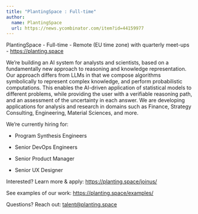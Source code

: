 ```yaml
---
title: "PlantingSpace : Full-time"
author:
  name: PlantingSpace
  url: https://news.ycombinator.com/item?id=44159977
---
```

PlantingSpace - Full-time - Remote (EU time zone) with quarterly meet-ups - <a href="https:&#x2F;&#x2F;planting.space" rel="nofollow">https:&#x2F;&#x2F;planting.space</a>

We’re building an AI system for analysts and scientists, based on a fundamentally new approach to reasoning and knowledge representation. Our approach differs from LLMs in that we compose algorithms symbolically to represent complex knowledge, and perform probabilistic computations. This enables the AI-driven application of statistical models to different problems, while providing the user with a verifiable reasoning path, and an assessment of the uncertainty in each answer. We are developing applications for analysis and research in domains such as Finance, Strategy Consulting, Engineering, Material Sciences, and more.

We’re currently hiring for:
* Program Synthesis Engineers

* Senior DevOps Engineers

* Senior Product Manager

* Senior UX Designer

Interested? Learn more &amp; apply: <a href="https:&#x2F;&#x2F;planting.space&#x2F;joinus&#x2F;" rel="nofollow">https:&#x2F;&#x2F;planting.space&#x2F;joinus&#x2F;</a>

See examples of our work: <a href="https:&#x2F;&#x2F;planting.space&#x2F;examples&#x2F;" rel="nofollow">https:&#x2F;&#x2F;planting.space&#x2F;examples&#x2F;</a>

Questions? Reach out: talent@planting.space
<JobApplication />
